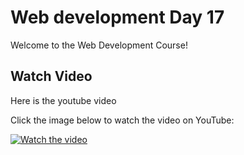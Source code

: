 # Web development Day 17

Welcome to the Web Development Course!

## Watch Video

Here is the youtube video

Click the image below to watch the video on YouTube:

[![Watch the video](https://img.youtube.com/vi/3iqUvhoewaU/0.jpg)](https://youtu.be/3iqUvhoewaU)
